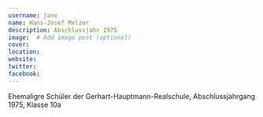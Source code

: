 ```yaml
---
username: jane
name: Hans-Josef Melzer
description: Abschlussjahr 1975
image:  # Add image post (optional)
cover: 
location: 
website: 
twitter: 
facebook: 
---
```


Ehemaligre Schüler der Gerhart-Hauptmann-Realschule, Abschlussjahrgang 1975, Klasse 10a